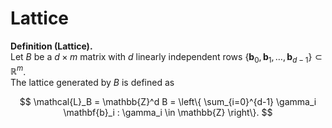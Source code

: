 # Lattice

**Definition (Lattice).**  
Let $B$ be a $d\times m$ matrix with $d$ linearly independent rows $\{\mathbf{b}_0,\mathbf{b}_1,\ldots,\mathbf{b}_{d-1}\}\subset \mathbb{R}^m$.  
The lattice generated by $B$ is defined as

$$
\mathcal{L}_B = \mathbb{Z}^d B 
= \left\{ \sum_{i=0}^{d-1} \gamma_i \mathbf{b}_i : \gamma_i \in \mathbb{Z} \right\}.
$$
